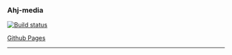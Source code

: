 ### Ahj-media

[![Build status](https://ci.appveyor.com/api/projects/status/v1gqa1lnyauf09yp?svg=true)](https://ci.appveyor.com/project/CoolPaK/ahj-media)

[Github Pages](https://coolpak.github.io/ahj_media/)

---